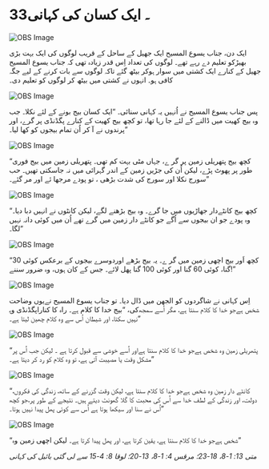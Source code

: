 # 33۔ ایک کسان کی کہانی

![OBS Image](https://cdn.door43.org/obs/jpg/360px/obs-en-33-01.jpg)

ایک دن، جناب یسوع المسیح ایک جھیل کے ساحل کے قریب لوگوں کی ایک بہت بڑی بھیڑکو تعلیم دے رہے تھے۔ لوگوں کی تعداد اِس قدر زیادہ تھی کہ جناب یسوع المسیح جھیل کے کنارے ایک کشتی میں سوار ہوکر بیٹھ گئے تاکہ لوگوں سے بات کرنے کے لیے جگہ کافی ہو۔ انہوں نے کشتی میں بیٹھ کر لوگوں کو تعلیم دی۔

![OBS Image](https://cdn.door43.org/obs/jpg/360px/obs-en-33-02.jpg)

پس جناب یسوع المسیح نے اُنہیں یہ کہانی سنائی۔ “ایک کسان بیج بونے کے لئے نکلا۔ جب وہ بیج کھیت میں ڈالنے کے لئے جا رہا تھا، تو کچھ بیج کھیت کے کنارے پگڈنڈی پر گرے، اور پرندوں نے آ کر اُن تمام بیجوں کو کھا لیا۔”

![OBS Image](https://cdn.door43.org/obs/jpg/360px/obs-en-33-03.jpg)

“کچھ بیج پتھریلی زمین پر گر ے، جہاں مٹی بہت کم تھی۔ پتھریلی زمین میں بیج فوری طور پر پھوٹ پڑے، لیکن اُن کی جڑیں زمین کے اندر گہرائی میں نہ جاسکتی تھیں۔ حب سورج نکلا اور سورج کی شدت بڑھی ، تو پودے مرجھا ئے اور مر گئے۔”

![OBS Image](https://cdn.door43.org/obs/jpg/360px/obs-en-33-04.jpg)

“کچھ بیج کانٹےدار جھاڑیوں میں جا گرے۔ وہ بیج بڑھنے لگے، لیکن کانٹوں نے انہیں دبا دیا۔ وہ پودے جو ان بیجوں سے اُگے جو کانٹے دار زمین میں گرے تھے اُن میں کوئی دانہ نہیں لگا۔”

![OBS Image](https://cdn.door43.org/obs/jpg/360px/obs-en-33-05.jpg)

“کچھ اَور بیج اچھی زمین میں گر ے۔ یہ بیج بڑھے اوردوسرے بیجوں کے برعکس کوئی 30 گنا، کوئی 60 گنا اور کوئی 100 گنا پھل لائے۔ جس کے کان ہوں، وہ ضرور سننے!”

![OBS Image](https://cdn.door43.org/obs/jpg/360px/obs-en-33-06.jpg)

اِس کہانی نے شاگردوں کو الجھن میں ڈال دیا۔ تو جناب یسوع المسیح نےیوں وضاحت کی، “بیج خدا کا کلام ہے۔ راہ کا کناراپگڈنڈی وہ‎‎شخص ہےجو خدا کا کلام سنتا ہے، مگر اُسے سمجھ نہیں سکتا، اور شیطان اُس سے وہ کلام چھین لیتا ہے۔”

![OBS Image](https://cdn.door43.org/obs/jpg/360px/obs-en-33-07.jpg)

“پتھریلی زمین وہ شخص ہےجو خدا کا کلام سنتا ہےاور اُسے خوشی سے قبول کرتا ہے ۔ لیکن جب اُس پر مشکل وقت یا مصیبت آتی ہے، تو وہ کلام کو رد کر دیتا ہے۔”

![OBS Image](https://cdn.door43.org/obs/jpg/360px/obs-en-33-08.jpg)

“کانٹے دار زمین وہ شخص ہےجو خدا کا کلام سنتا ہے، لیکن وقت گزرنے کے ساتھ، زندگی کی فکروں، دولت، اور زندگی کے لطف خدا سے اُس کی محبت کا گلا گھونٹ دیتے ہیں۔ نتیجے کے طور پر،جو کچھ اُس نے سنا اور سیکھا ہوتا ہے اُس سے کوئی پھل پیدا نہیں ہوتا۔”

![OBS Image](https://cdn.door43.org/obs/jpg/360px/obs-en-33-09.jpg)

“لیکن اچھی زمین وہ ‎شخص ہےجو خدا کا کلام سنتا ہے، یقین کرتا ہے، اور پھل پیدا کرتا ہے۔”

_متی 13: 1-8، 18-23؛ مرقس 4: 1-8، 13-20؛ لوقا 8: 4-15 سے لی گئی بائبل کی کہانی_